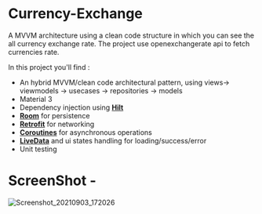 # Currency-Exchange

A MVVM architecture using a clean code structure in which you can see the all currency exchange rate.
The project use openexchangerate api to fetch currencies rate.

In this project you'll find :

* An hybrid MVVM/clean code architectural pattern, using views-> viewmodels -> usecases -> repositories -> models
* Material 3
* Dependency injection using **[Hilt](https://developer.android.com/training/dependency-injection/hilt-android)**
* **[Room](https://developer.android.com/training/data-storage/room)** for persistence
* **[Retrofit](https://square.github.io/retrofit/)** for networking
* **[Coroutines](https://kotlinlang.org/docs/coroutines-overview.html)** for asynchronous operations
* **[LiveData](https://developer.android.com/topic/libraries/architecture/livedata)** and ui states handling for loading/success/error
* Unit testing

# ScreenShot - 

![Screenshot_20210903_172026](https://user-images.githubusercontent.com/53166119/132000823-530b149d-82eb-4328-86b5-2e2e7745e30f.png)

